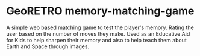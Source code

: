 # GeoRETRO memory-matching-game
A simple web based matching game to test the player's memory. Rating the user based on the number of moves they make.
Used as an Educative Aid for Kids to help sharpen their memory and also to help teach them about Earth and Space through images.
